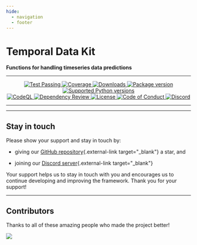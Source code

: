 ```yaml
---
hide:
  - navigation
  - footer
---
```


# Temporal Data Kit

<b>Functions for handling timeseries data predictions</b>

---

<p align="center">
  <a href="https://github.com/airtai/temporal-data-kit/actions/workflows/test.yaml" target="_blank">
    <img src="https://github.com/airtai/temporal-data-kit/actions/workflows/test.yaml/badge.svg?branch=main" alt="Test Passing"/>
  </a>

  <a href="https://coverage-badge.samuelcolvin.workers.dev/redirect/airtai/temporal-data-kit" target="_blank">
      <img src="https://coverage-badge.samuelcolvin.workers.dev/airtai/temporal-data-kit.svg" alt="Coverage">
  </a>

  <a href="https://www.pepy.tech/projects/temporal-data-kit" target="_blank">
    <img src="https://static.pepy.tech/personalized-badge/temporal-data-kit?period=month&units=international_system&left_color=grey&right_color=green&left_text=downloads/month" alt="Downloads"/>
  </a>

  <a href="https://pypi.org/project/temporal-data-kit" target="_blank">
    <img src="https://img.shields.io/pypi/v/temporal-data-kit?label=PyPI" alt="Package version">
  </a>

  <a href="https://pypi.org/project/temporal-data-kit" target="_blank">
    <img src="https://img.shields.io/pypi/pyversions/temporal-data-kit.svg" alt="Supported Python versions">
  </a>

  <br/>

  <a href="https://github.com/airtai/temporal-data-kit/actions/workflows/codeql.yml" target="_blank">
    <img src="https://github.com/airtai/temporal-data-kit/actions/workflows/codeql.yml/badge.svg" alt="CodeQL">
  </a>

  <a href="https://github.com/airtai/temporal-data-kit/actions/workflows/dependency-review.yaml" target="_blank">
    <img src="https://github.com/airtai/temporal-data-kit/actions/workflows/dependency-review.yaml/badge.svg" alt="Dependency Review">
  </a>

  <a href="https://github.com/airtai/temporal-data-kit/blob/main/LICENSE" target="_blank">
    <img src="https://img.shields.io/github/license/airtai/temporal-data-kit.png" alt="License">
  </a>

  <a href="https://github.com/airtai/temporal-data-kit/blob/main/CODE_OF_CONDUCT.md" target="_blank">
    <img src="https://img.shields.io/badge/Contributor%20Covenant-2.1-4baaaa.svg" alt="Code of Conduct">
  </a>

  <a href="https://discord.gg/qFm6aSqq59" target="_blank">
      <img alt="Discord" src="https://img.shields.io/discord/1085457301214855171?logo=discord">
  </a>
</p>

---

---

## Stay in touch

Please show your support and stay in touch by:

- giving our [GitHub repository](https://github.com/airtai/temporal-data-kit/){.external-link target="_blank"} a star, and

- joining our [Discord server](https://discord.gg/qFm6aSqq59){.external-link target="_blank"}

Your support helps us to stay in touch with you and encourages us to
continue developing and improving the framework. Thank you for your
support!

---

## Contributors

Thanks to all of these amazing people who made the project better!

<a href="https://github.com/airtai/temporal-data-kit/graphs/contributors">
  <img src="https://contrib.rocks/image?repo=airtai/temporal-data-kit"/>
</a>

